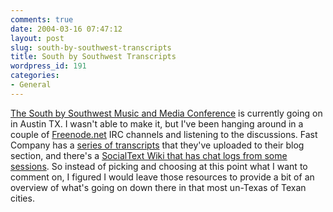 ```yaml
---
comments: true
date: 2004-03-16 07:47:12
layout: post
slug: south-by-southwest-transcripts
title: South by Southwest Transcripts
wordpress_id: 191
categories:
- General
---
```


[The South by Southwest Music and Media Conference](http://www.sxsw.com/) is currently going on in Austin TX. I wasn't able to make it, but I've been hanging around in a couple of [Freenode.net](http://www.freenode.net/) IRC channels and listening to the discussions. Fast Company has a [series of transcripts](http://blog.fastcompany.com/archives/cat_recon_sxsw_2004.html) that they've uploaded to their blog section, and there's a [SocialText Wiki that has chat logs from some sessions](http://www.socialtext.net/sxsw2004/index.cgi?sxsw_interactive_2004). So instead of picking and choosing at this point what I want to comment on, I figured I would leave those resources to provide a bit of an overview of what's going on down there in that most un-Texas of Texan cities.
